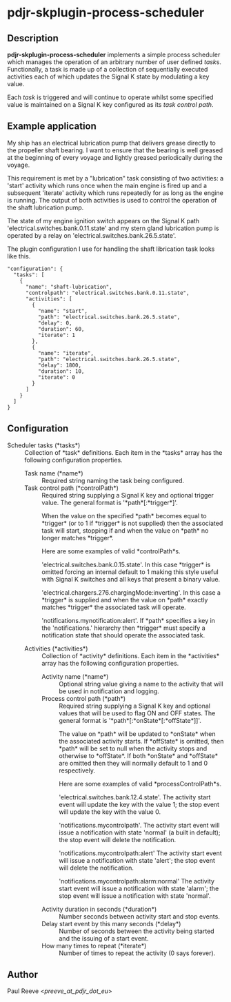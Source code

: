 # pdjr-skplugin-process-scheduler

## Description

**pdjr-skplugin-process-scheduler** implements a simple process
scheduler which manages the operation of an arbitrary number of user
defined *task*s.
Functionally, a task is made up of a collection of sequentially
executed activities each of which updates the Signal K state by
modulating a key value.

Each *task* is triggered and will continue to operate whilst some
specified value is maintained on a Signal K key configured as its
*task control path*.

## Example application
My ship has an electrical lubrication pump that delivers grease
directly to the propeller shaft bearing.
I want to ensure that the bearing is well greased at the beginning
of every voyage and lightly greased periodically during the voyage.

This requirement is met by a "lubrication" task consisting of two
activities: a 'start' activity which runs once when the main engine is
fired up and a subsequent 'iterate' activity which runs repeatedly for
as long as the engine is running.
The output of both activities is used to control the operation of the
shaft lubrication pump.

The state of my engine ignition switch appears on the Signal K path
'electrical.switches.bank.0.11.state' and my stern gland lubrication pump
is operated by a relay on 'electrical.switches.bank.26.5.state'.

The plugin configuration I use for handling the shaft librication task
looks like this.

```
"configuration": {
  "tasks": [
    {
      "name": "shaft-lubrication",
      "controlpath": "electrical.switches.bank.0.11.state",
      "activities": [
        {
          "name": "start",
          "path": "electrical.switches.bank.26.5.state",
          "delay": 0,
          "duration": 60,
          "iterate": 1
        },
        {
          "name": "iterate",
          "path": "electrical.switches.bank.26.5.state",
          "delay": 1800,
          "duration": 10,
          "iterate": 0
        }
      ]
    }
  ]
}
```

## Configuration
<dl>
  <dt>Scheduler tasks (*tasks*)</dt>
  <dd>
  Collection of *task* definitions.
  Each item in the *tasks* array has the following configuration
  properties.
  <dl>
    <dt>Task name (*name*)</dt>
    <dd>
    Required string naming the task being configured.
    </dd>
    <dt>Task control path (*controlPath*)</dt>
    <dd>
    Required string supplying a Signal K key and optional trigger
    value.
    The general format is '*path*[:*trigger*]'.
    <p>
    When the value on the specified *path* becomes equal to *trigger*
    (or to 1 if *trigger* is not supplied) then the associated task will
    start, stopping if and when the value on *path* no longer matches
    *trigger*.
    <p>
    Here are some examples of valid *controlPath*s.
    <p>
    'electrical.switches.bank.0.15.state'.
    In this case *trigger* is omitted forcing an internal default to
    1 making this style useful with Signal K switches and all keys that
    present a binary value.
    <p>
    'electrical.chargers.276.chargingMode:inverting'.
    In this case a *trigger* is supplied and when the value on *path*
    exactly matches *trigger* the associated task will operate.
    <p>
    'notifications.mynotification:alert'.
    If *path* specifies a key in the 'notifications.' hierarchy then
    *trigger* must specify a notification state that should operate the
    associated task.
    </dd>
    <dt>Activities (*activities*)</dt>
    <dd>
    Collection of *activity* definitions.
    Each item in the *activities* array has the following configuration
    properties.
    <dl>
      <dt>Activity name (*name*)</dt>
      <dd>
      Optional string value giving a name to the activity that will be
      used in notification and logging.
      </dd>
      <dt>Process control path (*path*)</dt>
      <dd>
      Required string supplying a Signal K key and optional values
      that will be used to flag ON and OFF states.
      The general format is '*path*[:*onState*[:*offState*]]'.
      <p>
      The value on *path* will be updated to *onState* when the
      associated activity starts.
      If *offState* is omitted, then *path* will be set to null when
      the activity stops and otherwise to *offState*.
      If both *onState* and *offState* are omitted then they will
      normally default to 1 and 0 respectively.
      <p>
      Here are some examples of valid *processControlPath*s.
      <p>
      'electrical.switches.bank.12.4.state'.
      The activity start event will update the key with the value 1;
      the stop event will update the key with the value 0.
      <p>
      'notifications.mycontrolpath'.
      The activity start event will issue a notification with state
      'normal' (a built in default); the stop event will delete the
      notification.
      <p>
      'notifications.mycontrolpath:alert'
      The activity start event will issue a notification with state
      'alert'; the stop event will delete the notification.
      <p>
      'notifications.mycontrolpath:alarm:normal'
      The activity start event will issue a notification with state
      'alarm'; the stop event will issue a notification with state
      'normal'.
      </dd>
      <dt>Activity duration in seconds (*duration*)</dt>
      <dd>
      Number seconds between activity start and stop events.
      </dd>
      <dt>Delay start event by this many seconds (*delay*)</dt>
      <dd>
      Number of seconds between the activity being started and the
      issuing of a start event.
      </dd>
      <dt>How many times to repeat (*iterate*)</dt>
      <dd>
      Number of times to repeat the activity (0 says forever).
      </dd>
    </dl>
  </dl>
</dl>

## Author
Paul Reeve <*preeve_at_pdjr_dot_eu*>
